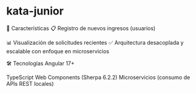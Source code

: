 # kata-junior
🚀 Características
📋 Registro de nuevos ingresos (usuarios)

📊 Visualización de solicitudes recientes 
✅ Arquitectura desacoplada y escalable con enfoque en microservicios

🛠️ Tecnologías
Angular 17+

TypeScript
Web Components (Sherpa 6.2.2)
Microservicios (consumo de APIs REST locales)
